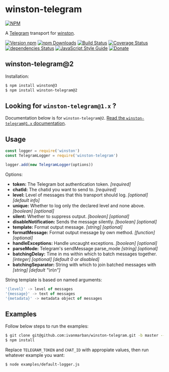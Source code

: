 # winston-telegram

[![NPM](https://nodei.co/npm/winston-telegram.png?downloads=true&downloadRank=true&stars=true)](https://nodei.co/npm/winston-telegram/)

A [Telegram][0] transport for [winston][1].

[![Version npm](https://img.shields.io/npm/v/winston-telegram.svg)](https://www.npmjs.com/package/winston-telegram)
[![npm Downloads](https://img.shields.io/npm/dw/winston-telegram.svg)](https://npmcharts.com/compare/winston-telegram?minimal=true)
[![Build Status](https://travis-ci.org/ivanmarban/winston-telegram.svg?branch=master)](https://travis-ci.org/ivanmarban/winston-telegram)
[![Coverage Status](https://coveralls.io/repos/github/ivanmarban/winston-telegram/badge.svg?branch=master)](https://coveralls.io/github/ivanmarban/winston-telegram?branch=master)
[![dependencies Status](https://david-dm.org/ivanmarban/winston-telegram/status.svg)](https://david-dm.org/ivanmarban/winston-telegram)
[![JavaScript Style Guide](https://img.shields.io/badge/code_style-standard-brightgreen.svg)](https://standardjs.com)
[![Donate](https://img.shields.io/badge/Donate-PayPal-blue.svg)](https://www.paypal.com/cgi-bin/webscr?cmd=_s-xclick&hosted_button_id=SJLW6PTHQQNBS)

## winston-telegram@2

Installation:
``` sh
$ npm install winston@3
$ npm install winston-telegram@2
```

## Looking for `winston-telegram@1.x` ?
Documentation below is for `winston-telegram@2`. [Read the `winston-telegram@1.x` documentation][2].

## Usage
``` js
const logger = require('winston')
const TelegramLogger = require('winston-telegram')

logger.add(new TelegramLogger(options))
```

Options:

* __token:__ The Telegram bot authentication token. *[required]*
* __chatId:__ The chatid you want to send to. *[required]*
* __level:__ Level of messages that this transport should log. *[optional]* *[default info]*
* __unique:__ Whether to log only the declared level and none above. *[boolean]* *[optional]*
* __silent:__ Whether to suppress output. *[boolean]* *[optional]*
* __disableNotification:__ Sends the message silently. *[boolean]* *[optional]*
* __template:__ Format output message. *[string]* *[optional]*
* __formatMessage:__ Format output message by own method. *[function]* *[optional]*
* __handleExceptions:__ Handle uncaught exceptions. *[boolean]* *[optional]*
* __parseMode:__ Telegram's sendMessage parse_mode *[string]* *[optional]*
* __batchingDelay:__ Time in ms within which to batch messages together. *[integer]* *[optional]* *[default 0 or disabled]*
* __batchingSeparator:__ String with which to join batched messages with *[string]* *[default "\n\n"]*

String template is based on named arguments:
``` js
'{level}' -> level of messages
'{message}' -> text of messages
'{metadata}' -> metadata object of messages
```

## Examples

Follow below steps to run the examples:

``` sh
$ git clone git@github.com:ivanmarban/winston-telegram.git -b master --single-branch
$ npm install
```

Replace `TELEGRAM_TOKEN` and `CHAT_ID` with appropiate values, then run whatever example you want:

``` sh
$ node examples/default-logger.js
```

[0]: https://telegram.org/
[1]: https://github.com/flatiron/winston
[2]: https://github.com/ivanmarban/winston-telegram/tree/1.x
[3]: https://github.com/ivanmarban/winston-telegram/tree/master/examples
